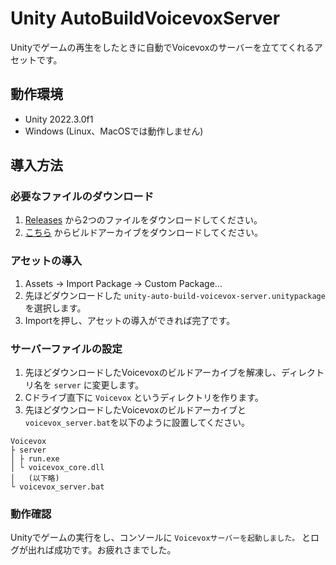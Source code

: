 # Unity AutoBuildVoicevoxServer

Unityでゲームの再生をしたときに自動でVoicevoxのサーバーを立ててくれるアセットです。

## 動作環境

- Unity 2022.3.0f1
- Windows (Linux、MacOSでは動作しません)

## 導入方法

### 必要なファイルのダウンロード

1. [Releases](https://github.com/suzuuuuu09/unity-auto-build-voicevox-server/releases) から2つのファイルをダウンロードしてください。
2. [こちら](https://github.com/VOICEVOX/voicevox_engine/tags) からビルドアーカイブをダウンロードしてください。

### アセットの導入

1. Assets -> Import Package -> Custom Package...
2. 先ほどダウンロードした `unity-auto-build-voicevox-server.unitypackage` を選択します。
3. Importを押し、アセットの導入ができれば完了です。

### サーバーファイルの設定

1. 先ほどダウンロードしたVoicevoxのビルドアーカイブを解凍し、ディレクトリ名を `server` に変更します。
2. Cドライブ直下に `Voicevox` というディレクトリを作ります。
3. 先ほどダウンロードしたVoicevoxのビルドアーカイブと`voicevox_server.bat`を以下のように設置してください。

```
Voicevox
├ server
│ ├ run.exe
│ └ voicevox_core.dll
│   (以下略)
└ voicevox_server.bat
```

### 動作確認

Unityでゲームの実行をし、コンソールに `Voicevoxサーバーを起動しました。` とログが出れば成功です。お疲れさまでした。
